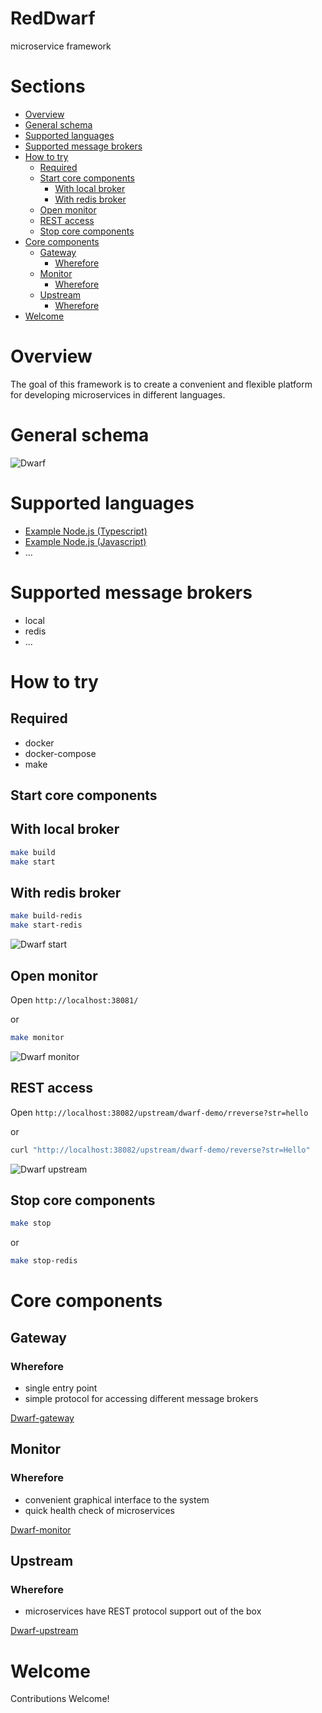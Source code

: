 RedDwarf
========
microservice framework

# Sections

* [Overview](#overview)
* [General schema](#general-schema)
* [Supported languages](#supported-languages)
* [Supported message brokers](#supported-message-brokers)
* [How to try](#how-to-try)
  * [Required](#required)
  * [Start core components](#start-core-components)
    * [With local broker](#with-local-broker)
    * [With redis broker](#with-redis-broker)
  * [Open monitor](#open-monitor)
  * [REST access](#rest-access)
  * [Stop core components](#stop-core-components)
* [Core components](#core-components)
  * [Gateway](#gateway)
    * [Wherefore](#wherefore)
  * [Monitor](#monitor)
    * [Wherefore](#wherefore-1)
  * [Upstream](#upstream)
    * [Wherefore](#wherefore-2)
* [Welcome](#welcome)

# Overview

The goal of this framework is to create a convenient and flexible platform for developing microservices in different languages.

# General schema

![Dwarf](images/dwarf.png)

# Supported languages

  - [Example Node.js (Typescript)](packages/demo-typescript/readme.md)
  - [Example Node.js (Javascript)](packages/demo-nodejs/readme.md)
  - ...


# Supported message brokers

  - local
  - redis
  - ...


# How to try

## Required

 - docker
 - docker-compose
 - make


## Start core components

## With local broker

```sh
make build
make start
```

## With redis broker

```sh
make build-redis
make start-redis
```


![Dwarf start](/images/dwarf-start.png)


## Open monitor

Open `http://localhost:38081/`

or

```sh
make monitor
```


![Dwarf monitor](/images/dwarf-monitor.png)


## REST access

Open `http://localhost:38082/upstream/dwarf-demo/rreverse?str=hello`

or

```sh
curl "http://localhost:38082/upstream/dwarf-demo/reverse?str=Hello"
```


![Dwarf upstream](/images/dwarf-upstream.png)


## Stop core components

```sh
make stop
```

or

```sh
make stop-redis
```

# Core components


## Gateway


### Wherefore

  * single entry point
  * simple protocol for accessing different message brokers


[Dwarf-gateway](packages/gateway/readme.md)


## Monitor


### Wherefore

  * сonvenient graphical interface to the system
  * quick health check of microservices


[Dwarf-monitor](packages/monitor/readme.md)


## Upstream


### Wherefore

  * microservices have REST protocol support out of the box


[Dwarf-upstream](packages/upstream/readme.md)


# Welcome

Contributions Welcome!

